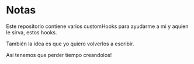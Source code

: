 # Notas

Este repositorio contiene varios customHooks para ayudarme a mi y aquien le sirva, estos hooks.

También la idea es que yo quiero volverlos a escribir.

Así tenemos que perder tiempo creandolos!